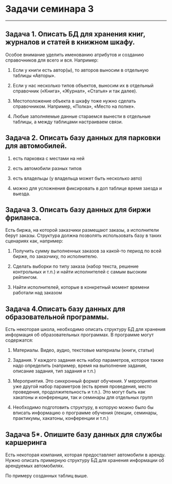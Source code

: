 # Задачи семинара 3


--------------------

## Задача 1. Описать БД для хранения книг, журналов и статей в книжном шкафу.

Особое внимание уделить именованию атрибутов и созданию справочников для всего и вся. Например:

1. Если у книги есть автор(ы), то авторов выносим в отдельную таблицы «Авторы».

2. Если у нас несколько типов объектов, выносим их в отдельный справочник («Книга», «Журнал», «Статья» и так далее).

3. Местоположение объекта в шкафу тоже нужно сделать справочником. Например, «Полка», «Место на полке».

4. Любые заполняемые данные стараемся вынести в отдельные таблицы, а между таблицами настраиваем связи.


## Задача 2. Описать базу данных для парковки для автомобилей.
1. есть парковка с местами на ней

2. есть автомобили разных типов

3. есть владельцы (у владельца может быть несколько авто)

4. можно для усложнения фиксировать в доп таблице время заезда и выезда.

## Задача 3. Описать базу данных для биржи фриланса.

Есть биржа, на которой заказчики размещают заказы, а исполнители берут заказы. Структура должна позволять использовать базу в таких сценариях как, например:

1. Получить сумму выполненных заказов за какой-то период по всей бирже, по заказчику, по исполнителю.

2. Сделать выборки по типу заказа (набор текста, решение контрольных и т.п.) и найти исполнителей с самым высоким рейтингом.

3. Найти исполнителей, которые в конкретный момент времени работали над заказом

 

## Задача 4.Описать базу данных для образовательной программы.

Есть некоторая школа, необходимо описать структуру БД для хранения информация об образовательных программах. В программе могут содержатся:

1. Материалы. Видео, аудио, текстовые материалы (книги, статьи)

2. Задания. У каждого задания есть набор параметров, которое также надо определить (например, время на выполнение задания, описание задания, тип задания и т.п.)

3. Мероприятия. Это синхронный формат обучения. У мероприятия уже другой набор параметров (есть время проведения, место проведения, продолжительность и т.п.). Это могут быть как хакатоны и конференции, так и семинары для отдельных групп

4. Необходимо подготовить структуру, в которую можно было бы вписать информацию о программе обучения (лекции, семинары, практикумы, хакатоны, конференции и т.п.)

## Задача 5*. Опишите базу данных для службы каршеринга

Есть некоторая компания, которая предоставляет автомобили в аренду. Нужно описать примерную структуру БД для хранения информации об арендуемых автомобилях.

По примеру созданных таблиц выше.
